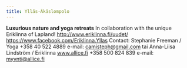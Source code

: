 ```yaml
---
title: Ylläs-Äkäslompolo
---
```

**Luxurious nature and yoga retreats** In collaboration with the unique Eriklinna of Lapland! http://www.eriklinna.fi/uudet/ https://www.facebook.com/Eriklinna.Yllas Contact: Stephanie Freeman / Yoga +358 40 522 4889 e-mail: camisteph@gmail.com tai Anna-Liisa Lindström / Eriklinna www.allice.fi +358 500 824 839 e-mail: myynti@allice.fi 
